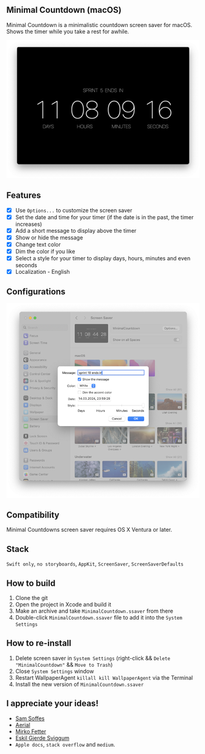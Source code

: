 ## Minimal Countdown (macOS)

Minimal Countdown is a minimalistic countdown screen saver for macOS. Shows the timer while you take a rest for awhile. 

![Screenshot](vendors/screenshot.png)


## Features

- [x] Use `Options...` to customize the screen saver
- [x] Set the date and time for your timer (if the date is in the past, the timer increases)
- [x] Add a short message to display above the timer
- [x] Show or hide the message
- [x] Change text color
- [x] Dim the color if you like
- [x] Select a style for your timer to display days, hours, minutes and even seconds
- [x] Localization - English

## Configurations
![Configurations](vendors/configurations.png)

## Compatibility
Minimal Countdowns screen saver requires OS X Ventura or later.


## Stack 
`Swift only`, `no storyboards`, `AppKit`, `ScreenSaver`, `ScreenSaverDefaults`

<!---
## Downloads
### [Screen Saver](Releases/1.8/screensaver.zip)
Double-click to install.
--->

## How to build
1. Clone the git
2. Open the project in Xcode and build it
3. Make an archive and take `MinimalCountdown.ssaver` from there 
4. Double-click `MinimalCountdown.ssaver` file to add it into the `System Settings`

## How to re-install
1. Delete screen saver in `System Settings` (right-click && `Delete "MinimalCountdown"` && `Move to Trash`)
2. Close `System Settings` window
3. Restart WallpaperAgent `killall kill WallpaperAgent` via the Terminal
4. Install the new version of `MinimalCountdown.ssaver`



## I appreciate your ideas!

- [Sam Soffes](https://github.com/soffes/Countdown)
- [Aerial](https://github.com/AerialScreensaver/ScreenSaverMinimal)
- [Mirko Fetter](https://github.com/mirkofetter/ScreenSaverMinimal/tree/master)
- [Eskil Gjerde Sviggum](https://github.com/Eskils/JellyfishSaver)
- `Apple docs`, `stack overflow` and `medium`.
